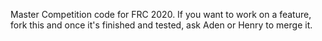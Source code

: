 Master Competition code for FRC 2020. If you want to work on a feature, fork this and once it's finished and tested, ask Aden or Henry to merge it.
